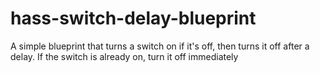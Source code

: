 # hass-switch-delay-blueprint
A simple blueprint that turns a switch on if it's off, then turns it off after a delay. If the switch is already on, turn it off immediately
